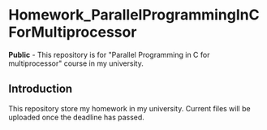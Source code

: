 Homework_ParallelProgrammingInCForMultiprocessor
===

**Public** - This repository is for "Parallel Programming in C for multiprocessor" course in my university.

## Introduction
This repository store my homework in my university. Current files will be uploaded once the deadline has passed.
